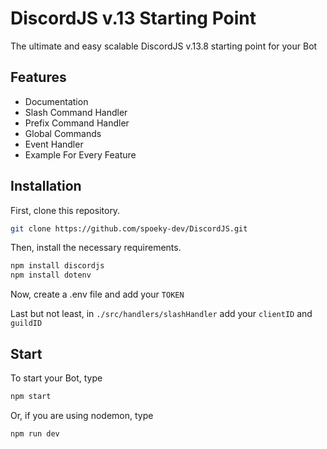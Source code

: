 # DiscordJS v.13 Starting Point

The ultimate and easy scalable DiscordJS v.13.8 starting point for your Bot

## Features

- Documentation
- Slash Command Handler
- Prefix Command Handler
- Global Commands
- Event Handler
- Example For Every Feature


## Installation

First, clone this repository.

```bash
git clone https://github.com/spoeky-dev/DiscordJS.git
```
Then, install the necessary requirements.
```bash
npm install discordjs
npm install dotenv
```
Now, create a .env file and add your `TOKEN`

Last but not least, in `./src/handlers/slashHandler` add your `clientID` and `guildID`

## Start

To start your Bot, type

```bash
npm start
```

Or, if you are using nodemon, type
```bash
npm run dev
```